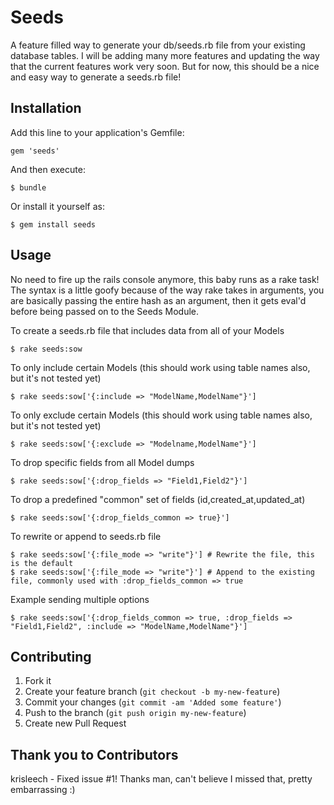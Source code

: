 # Seeds

A feature filled way to generate your db/seeds.rb file from your existing database tables.
I will be adding many more features and updating the way that the current features work very soon.
But for now, this should be a nice and easy way to generate a seeds.rb file!

## Installation

Add this line to your application's Gemfile:

    gem 'seeds'

And then execute:

    $ bundle

Or install it yourself as:

    $ gem install seeds

## Usage

No need to fire up the rails console anymore, this baby runs as a rake task!
The syntax is a little goofy because of the way rake takes in arguments,
you are basically passing the entire hash as an argument, then it gets
eval'd before being passed on to the Seeds Module.


To create a seeds.rb file that includes data from all of your Models

    $ rake seeds:sow
    
To only include certain Models (this should work using table names also, but it's not tested yet)

    $ rake seeds:sow['{:include => "ModelName,ModelName"}']

To only exclude certain Models (this should work using table names also, but it's not tested yet)

    $ rake seeds:sow['{:exclude => "Modelname,ModelName"}']
    
To drop specific fields from all Model dumps

    $ rake seeds:sow['{:drop_fields => "Field1,Field2"}']
    
To drop a predefined "common" set of fields (id,created_at,updated_at)

    $ rake seeds:sow['{:drop_fields_common => true}']
    
To rewrite or append to seeds.rb file

    $ rake seeds:sow['{:file_mode => "write"}'] # Rewrite the file, this is the default
    $ rake seeds:sow['{:file_mode => "write"}'] # Append to the existing file, commonly used with :drop_fields_common => true
    
Example sending multiple options

    $ rake seeds:sow['{:drop_fields_common => true, :drop_fields => "Field1,Field2", :include => "ModelName,ModelName"}']
    
## Contributing

1. Fork it
2. Create your feature branch (`git checkout -b my-new-feature`)
3. Commit your changes (`git commit -am 'Added some feature'`)
4. Push to the branch (`git push origin my-new-feature`)
5. Create new Pull Request

## Thank you to Contributors

krisleech - Fixed issue #1! Thanks man, can't believe I missed that, pretty embarrassing :)
